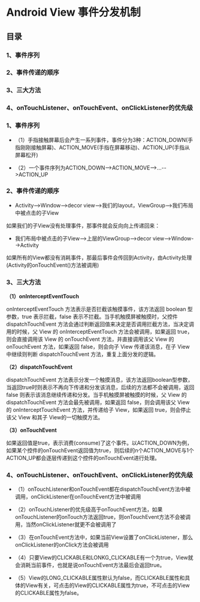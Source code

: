 # Android View 事件分发机制

## 目录

### 1、事件序列

### 2、事件传递的顺序

### 3、三大方法

### 4、onTouchListener、onTouchEvent、onClickListener的优先级

### 1、事件序列

- （1）手指接触屏幕后会产生一系列事件，事件分为3种：ACTION_DOWN(手指刚刚接触屏幕)、ACTION_MOVE(手指在屏幕移动)、ACTION_UP(手指从屏幕松开)

- （2）一个事件序列为ACTION_DOWN-->ACTION_MOVE-->...-->ACTION_UP

### 2、事件传递的顺序

- Activity-->Window-->decor view-->我们的layout，ViewGroup-->我们布局中被点击的子View

如果我们的子View没有处理事件，那事件就会反向向上传递回来：

- 我们布局中被点击的子View-->上层的ViewGroup-->decor view-->Window-->Activity

如果所有的View都没有消耗事件，那最后事件会传回到Activity，由Activity处理(Activity的onTouchEvent()方法被调用)

### 3、三大方法

**（1）onInterceptEventTouch**

onInterceptEventTouch 方法表示是否拦截该触摸事件，该方法返回 boolean 型参数，true 表示拦截，false 表示不拦截。当手机触摸屏被触摸时，父控件 dispatchTouchEvent 方法会通过判断返回值来决定是否调用拦截方法，当决定调用的时候，父 View 的 onInterceptEventTouch 方法会被调用，如果返回 true，则会直接调用该 View 的 onTouchEvent 方法，并直接调用该父 View 的onTouchEvent 方法，如果返回 false，则会向子 View 传递该消息，在子 View 中继续则判断 dispatchTouchEvent 方法，重复上面分发的逻辑。

**（2）dispatchTouchEvent**

dispatchTouchEvent 方法表示分发一个触摸消息，该方法返回boolean型参数，当返回true时则表示不再向下传递和分发该消息，后续的方法都不会被调用，返回 false 则表示该消息继续传递和分发。当手机触摸屏被触摸的时候，父 View 的 dispatchTouchEvent 方法会最先被调用，如果返回 false，则会调用该父 View 的 onInterceptTouchEvent 方法，并传递给子 View，如果返回 true，则会停止该父 View 和其子 View的一切触摸方法。

**（3）onTouchEvent**

如果返回值是true，表示消费(consume)了这个事件。以ACTION_DOWN为例，如果某个控件的onTouchEvent返回值为true，则后续的n个ACTION_MOVE与1个ACTION_UP都会逐层传递到这个控件的onTouchEvent进行处理。

### 4、onTouchListener、onTouchEvent、onClickListener的优先级

- （1）onTouchListener和onTouchEvent都在dispatchTouchEvent方法中被调用，onClickListener在onTouchEvent方法中被调用

- （2）onTouchListener的优先级高于onTouchEvent方法，如果onTouchListener的onTouch方法返回true，则onTouchEvent方法不会被调用，当然onClickListener就更不会被调用了

- （3）在onTouchEvent方法中，如果当前View设置了onClickListener，那么onClickListener的onClick方法会被调用

- （4）只要View的CLICKABLE和LONKG_CLICKABLE有一个为true，View就会消耗当前事件，也就是说onTouchEvent方法最后会返回true。

- （5）View的LONG_CLICKABLE属性默认为false，而CLICKABLE属性和具体的View有关，可点击的View的CLICKABLE属性为true，不可点击的View的CLICKABLE属性为false。
